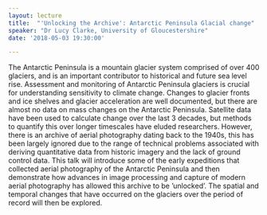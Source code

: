 ```yaml
---
layout: lecture
title:  "'Unlocking the Archive': Antarctic Peninsula Glacial change"
speaker: "Dr Lucy Clarke, University of Gloucestershire"
date: '2018-05-03 19:30:00'

---
```

The Antarctic Peninsula is a mountain glacier system comprised of over 400 glaciers, and is an important contributor to historical and future sea level rise. Assessment and monitoring of Antarctic Peninsula glaciers is crucial for understanding sensitivity to climate change. Changes to glacier fronts and ice shelves and glacier acceleration are well documented, but there are almost no data on mass changes on the Antarctic Peninsula. Satellite data have been used to calculate change over the last 3 decades, but methods to quantify this over longer timescales have eluded researchers. However, there is an archive of aerial photography dating back to the 1940s, this has been largely ignored due to the range of technical problems associated with deriving quantitative data from historic imagery and the lack of ground control data. This talk will introduce some of the early expeditions that collected aerial photography of the Antarctic Peninsula and then demonstrate how advances in image processing and capture of modern aerial photography has allowed this archive to be ’unlocked’. The spatial and temporal changes that have occurred on the glaciers over the period of record will then be explored.